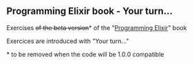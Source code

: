 Programming Elixir book - Your turn...
--------------------------------------

Exercises ~~of the beta version~~\* of the
"[Programming Elixir](http://pragprog.com/book/elixir/programming-elixir)" book

Exercices are introduced with "Your turn..."

\* to be removed when the code will be 1.0.0 compatible
